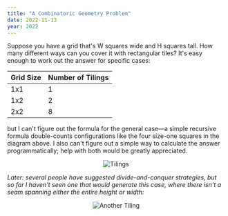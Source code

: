 ```yaml
---
title: "A Combinatoric Geometry Problem"
date: 2022-11-13
year: 2022
---
```


Suppose you have a grid that's W squares wide and H squares tall.
How many different ways can you cover it with rectangular tiles?
It's easy enough to work out the answer for specific cases:

| Grid Size | Number of Tilings |
| --------- | ----------------- |
| 1x1       | 1                 |
| 1x2       | 2                 |
| 2x2       | 8                 |

but I can't figure out the formula for the general case—a simple recursive formula
double-counts configurations like the four size-one squares in the diagram above.
I also can't figure out a simple way to calculate the answer programmatically;
help with both would be greatly appreciated.

<div align="center"><img src="{{'/files/2022/combinatorics.svg' | relative_url}}" alt="Tilings" /></div>

*Later: several people have suggested divide-and-conquer strategies,
but so far I haven't seen one that would generate this case,
where there isn't a seam spanning either the entire height or width:*

<div align="center"><img src="{{'/files/2022/combinatorics-2.svg' | relative_url}}" alt="Another Tiling" /></div>
